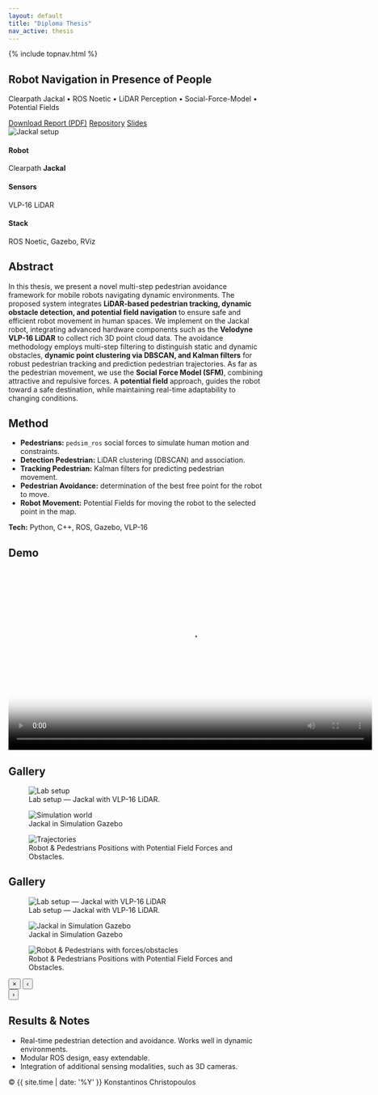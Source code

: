 ```yaml
---
layout: default
title: "Diploma Thesis"
nav_active: thesis
---
```


<link rel="stylesheet" href="{{ '/assets/css/style.css' | relative_url }}">

{% include topnav.html %}

<section class="section thesis-hero">
  <div class="thesis-title">
    <h1>Robot Navigation in Presence of People</h1>
    <p class="muted">Clearpath Jackal • ROS Noetic • LiDAR Perception • Social-Force-Model • Potential Fields</p>
    <div class="thesis-actions">
      <a class="btn primary" href="{{ 'assets/reports/Diploma_Thesis_Robotics.pdf' | relative_url }}" target="_blank">Download Report (PDF)</a>
      <a class="btn" href="https://github.com/YOUR_GITHUB/robot-navigation" target="_blank">Repository</a>
      <a class="btn ghost" href="{{ '/assets/reports/Robot_Navigation_Presentation.pdf' | relative_url }}" target="_blank">Slides</a>
    </div>
  </div>

  <div class="thesis-hero-media">
    <img src="{{ '/assets/img/Diploma/Robot-Navigation.png' | relative_url }}" alt="Jackal setup" class="hero-shot">
  </div>
</section>

<section class="section">
  <div class="kv-cards">
    <div class="kv">
      <h4>Robot</h4>
      <p>Clearpath <strong>Jackal</strong></p>
    </div>
    <div class="kv">
      <h4>Sensors</h4>
      <p>VLP-16 LiDAR</p>
    </div>
    <div class="kv">
      <h4>Stack</h4>
      <p>ROS Noetic, Gazebo, RViz</p>
    </div>
  </div>
</section>

<section class="section">
  <h2>Abstract</h2>
  <p>
   In this thesis, we present a novel multi-step pedestrian avoidance framework for mobile robots
  navigating dynamic environments. The proposed system integrates <strong>LiDAR-based pedestrian
  tracking, dynamic obstacle detection, and potential field navigation</strong> to ensure safe and efficient
  robot movement in human spaces. We implement on the Jackal robot, integrating advanced
  hardware components such as the <strong>Velodyne VLP-16 LiDAR</strong> to collect rich 3D point cloud
  data. The avoidance methodology employs multi-step filtering to distinguish static and dynamic
  obstacles, <strong>dynamic point clustering via DBSCAN, and Kalman filters</strong> for robust pedestrian
  tracking and prediction pedestrian trajectories. As far as the pedestrian movement, we use the
  <strong>Social Force Model (SFM)</strong>, combining attractive and repulsive forces. A <strong>potential field</strong> approach,
  guides the robot toward a safe destination, while maintaining real-time adaptability to changing
  conditions.
  </p>
</section>

<section class="section">
  <h2>Method</h2>
  <ul class="list-dot">
    <li><strong>Pedestrians:</strong> <code>pedsim_ros</code> social forces to simulate human motion and constraints.</li>
    <li><strong>Detection Pedestrian:</strong> LiDAR clustering (DBSCAN) and association.</li>
    <li><strong>Tracking Pedestrian:</strong> Kalman filters for predicting pedestrian movement.</li>
    <li><strong>Pedestrian Avoidance:</strong> determination of the best free point for the robot to move.</li>
    <li><strong>Robot Movement:</strong> Potential Fields for moving the robot to the selected point in the map.</li>
  </ul>
  <p class="p-tech"><strong>Tech:</strong> Python, C++, ROS, Gazebo, VLP-16</p>
</section>

<section class="section">
  <h2>Demo</h2>
  <div class="video-wrap">
      <video controls width="720" poster="{{ '/assets/img/Diploma/0deg_no_obs.mov' | relative_url }}">
        <source src="{{ 'assets/img/Diploma/0deg_no_obs.mov' | relative_url }}" type="video/mp4">
      </video>
  </div>
</section>

<section class="section">
  <h2>Gallery</h2>
  <div class="gallery">
    <figure class="figure">
      <img src="{{ '/assets/img/Diploma/jackal_lab.jpg' | relative_url }}" alt="Lab setup">
      <figcaption>Lab setup — Jackal with VLP-16 LiDAR.</figcaption>
    </figure>
    <figure class="figure">
      <img src="{{ '/assets/img/Diploma/jackal_sim.jpg' | relative_url }}" alt="Simulation world">
      <figcaption>Jackal in Simulation Gazebo</figcaption>
    </figure>
    <figure class="figure">
      <img src="{{ '/assets/img/Diploma/forces_in_map.png' | relative_url }}" alt="Trajectories">
      <figcaption>Robot & Pedestrians Positions with Potential Field Forces and Obstacles.</figcaption>
    </figure>
  </div>
</section>

<!-- Gallery --> 
<section class="section">
  <h2>Gallery</h2>

  <div class="gallery-grid">
    <!-- Each tile -->
    <figure class="g-item">
      <img src="{{ '/assets/img/Diploma/jackal_lab.jpg' | relative_url }}" alt="Lab setup — Jackal with VLP-16 LiDAR" data-caption="Lab setup — Jackal with VLP-16 LiDAR">
      <figcaption>Lab setup — Jackal with VLP-16 LiDAR.</figcaption>
    </figure>
    <figure class="g-item">
      <img src="{{ '/assets/img/Diploma/sim_world.png' | relative_url }}" alt="Jackal in Simulation Gazebo" data-caption="Jackal in Simulation Gazebo">
      <figcaption>Jackal in Simulation Gazebo</figcaption>
    </figure>
    <figure class="g-item">
      <img src="{{ '/assets/img/Diploma/trajectories.png' | relative_url }}" alt="Robot & Pedestrians with forces/obstacles" data-caption="Robot & Pedestrians — forces and obstacles">
      <figcaption>Robot & Pedestrians Positions with Potential Field Forces and Obstacles.</figcaption>
    </figure>
  </div>

  <!-- Lightbox viewer -->
  <div class="lightbox" id="lightbox" aria-hidden="true">
    <button class="lb-close" aria-label="Close">×</button>
    <button class="lb-prev" aria-label="Previous">‹</button>
    <img class="lb-img" alt="">
    <div class="lb-caption"></div>
    <button class="lb-next" aria-label="Next">›</button>
  </div>

  <script>
    // Minimal vanilla JS lightbox
    (function(){
      const tiles = Array.from(document.querySelectorAll('.gallery-grid .g-item img'));
      const box = document.getElementById('lightbox');
      const img = box.querySelector('.lb-img');
      const cap = box.querySelector('.lb-caption');
      const closeBtn = box.querySelector('.lb-close');
      const prevBtn = box.querySelector('.lb-prev');
      const nextBtn = box.querySelector('.lb-next');
      let i = 0;

      function open(idx){
        i = idx;
        const el = tiles[i];
        img.src = el.src;
        img.alt = el.alt || '';
        cap.textContent = el.dataset.caption || el.alt || '';
        box.setAttribute('aria-hidden','false');
        document.body.style.overflow = 'hidden';
      }
      function close(){
        box.setAttribute('aria-hidden','true');
        document.body.style.overflow = '';
      }
      function prev(){ open( (i - 1 + tiles.length) % tiles.length ); }
      function next(){ open( (i + 1) % tiles.length ); }

      tiles.forEach((t, idx) => t.addEventListener('click', () => open(idx)));
      closeBtn.addEventListener('click', close);
      box.addEventListener('click', (e)=>{ if(e.target===box) close(); });
      prevBtn.addEventListener('click', prev);
      nextBtn.addEventListener('click', next);
      document.addEventListener('keydown', (e)=>{
        if(box.getAttribute('aria-hidden')==='true') return;
        if(e.key==='Escape') close();
        if(e.key==='ArrowLeft') prev();
        if(e.key==='ArrowRight') next();
      });

      // touch swipe
      let startX=0;
      box.addEventListener('touchstart',(e)=> startX = e.touches[0].clientX, {passive:true});
      box.addEventListener('touchend',(e)=>{
        const dx = e.changedTouches[0].clientX - startX;
        if(Math.abs(dx) > 40) (dx>0? prev: next)();
      });
    })();
  </script>
</section>


<section class="section">
  <h2>Results &amp; Notes</h2>
  <ul class="list-dot">
    <li>Real-time pedestrian detection and avoidance. Works well in dynamic environments.</li>
    <li>Modular ROS design, easy extendable.</li>
    <li>Integration of additional sensing modalities, such as 3D cameras.</li>
  </ul>
</section>

<footer class="footer">
  <span>© {{ site.time | date: '%Y' }} Konstantinos Christopoulos</span>
</footer>
